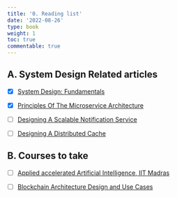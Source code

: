 ```yaml
---
title: '0. Reading list'
date: '2022-08-26'
type: book
weight: 1
toc: true
commentable: true
---
```


## A. System Design Related articles

- [x] [System Design: Fundamentals](https://ravisystemdesign.substack.com/p/system-design-fundamentals?utm_source=%2Fprofile%2F17018935-ravi-tandon&utm_medium=reader2)

- [x] [Principles Of The Microservice Architecture](https://ravisystemdesign.substack.com/p/principles-of-the-microservice-architecture?utm_source=%2Fprofile%2F17018935-ravi-tandon&utm_medium=reader2)

- [ ] [Designing A Scalable Notification Service](https://ravisystemdesign.substack.com/p/interview-preparation-designing-a?utm_source=%2Fprofile%2F17018935-ravi-tandon&utm_medium=reader2)

- [ ] [Designing A Distributed Cache](https://ravisystemdesign.substack.com/p/interview-prep-designing-a-distributed?utm_source=%2Fprofile%2F17018935-ravi-tandon&utm_medium=reader2)

## B. Courses to take

- [ ] [Applied accelerated Artificial Intelligence, IIT Madras](https://nptel.ac.in/courses/106106238)

- [ ] [Blockchain Architecture Design and Use Cases](https://nptel.ac.in/courses/106105184)

